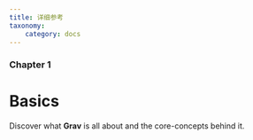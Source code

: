 ```yaml
---
title: 详细参考
taxonomy:
    category: docs
---
```


### Chapter 1

# Basics

Discover what **Grav** is all about and the core-concepts behind it.
